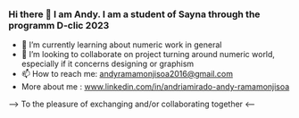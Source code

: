 ### Hi there 👋 I am Andy. I am a student of Sayna through the programm D-clic 2023

- 🌱 I’m currently learning about numeric work in general
- 👯 I’m looking to collaborate on project turning around numeric world, especially if it concerns designing or graphism
- 📫 How to reach me: andyramamonjisoa2016@gmail.com
- More about me : www.linkedin.com/in/andriamirado-andy-ramamonjisoa

--> To the pleasure of exchanging and/or collaborating together <--
